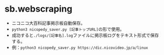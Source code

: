 # sb.webscraping
- ニコニコ大百科記事掲示板自動保存。
- `python3 nicopedy_saver.py [記事トップURL]`の形で使用。
- 成功すると`./logs/[記事名].log`ファイルに掲示板ログをテキスト形式で保存する。
 - 例：`python3 nicopedy_saver.py https://dic.nicovideo.jp/a/linux`
